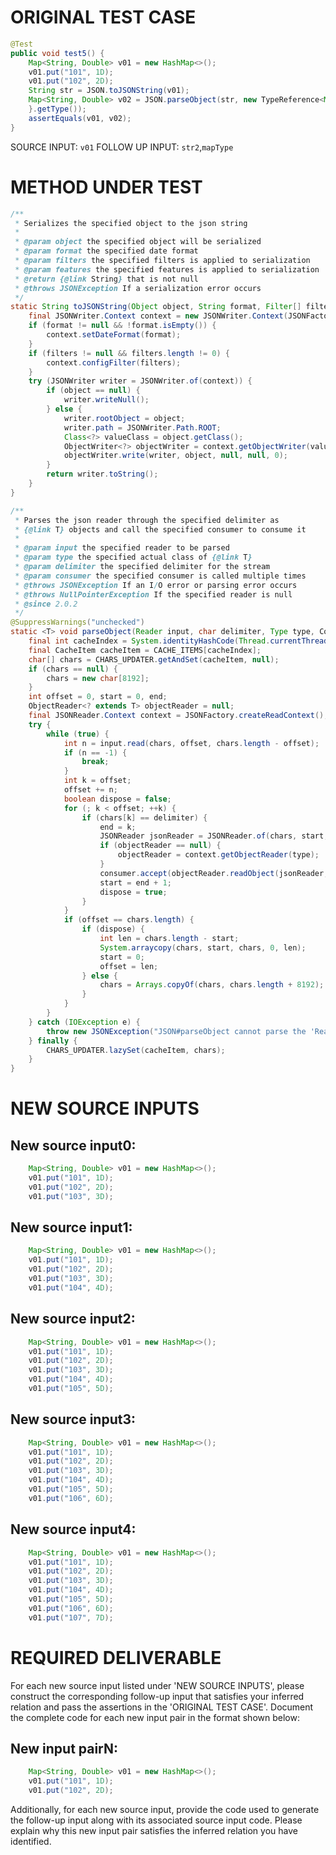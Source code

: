 # ORIGINAL TEST CASE
```java
@Test
public void test5() {
    Map<String, Double> v01 = new HashMap<>();
    v01.put("101", 1D);
    v01.put("102", 2D);
    String str = JSON.toJSONString(v01);
    Map<String, Double> v02 = JSON.parseObject(str, new TypeReference<Map<String, Double>>() {
    }.getType());
    assertEquals(v01, v02);
}

```
SOURCE INPUT: `v01`
FOLLOW UP INPUT: `str2`,`mapType`


# METHOD UNDER TEST
```java
/**
 * Serializes the specified object to the json string
 *
 * @param object the specified object will be serialized
 * @param format the specified date format
 * @param filters the specified filters is applied to serialization
 * @param features the specified features is applied to serialization
 * @return {@link String} that is not null
 * @throws JSONException If a serialization error occurs
 */
static String toJSONString(Object object, String format, Filter[] filters, JSONWriter.Feature... features) {
    final JSONWriter.Context context = new JSONWriter.Context(JSONFactory.defaultObjectWriterProvider, features);
    if (format != null && !format.isEmpty()) {
        context.setDateFormat(format);
    }
    if (filters != null && filters.length != 0) {
        context.configFilter(filters);
    }
    try (JSONWriter writer = JSONWriter.of(context)) {
        if (object == null) {
            writer.writeNull();
        } else {
            writer.rootObject = object;
            writer.path = JSONWriter.Path.ROOT;
            Class<?> valueClass = object.getClass();
            ObjectWriter<?> objectWriter = context.getObjectWriter(valueClass, valueClass);
            objectWriter.write(writer, object, null, null, 0);
        }
        return writer.toString();
    }
}

/**
 * Parses the json reader through the specified delimiter as
 * {@link T} objects and call the specified consumer to consume it
 *
 * @param input the specified reader to be parsed
 * @param type the specified actual class of {@link T}
 * @param delimiter the specified delimiter for the stream
 * @param consumer the specified consumer is called multiple times
 * @throws JSONException If an I/O error or parsing error occurs
 * @throws NullPointerException If the specified reader is null
 * @since 2.0.2
 */
@SuppressWarnings("unchecked")
static <T> void parseObject(Reader input, char delimiter, Type type, Consumer<T> consumer) {
    final int cacheIndex = System.identityHashCode(Thread.currentThread()) & (CACHE_ITEMS.length - 1);
    final CacheItem cacheItem = CACHE_ITEMS[cacheIndex];
    char[] chars = CHARS_UPDATER.getAndSet(cacheItem, null);
    if (chars == null) {
        chars = new char[8192];
    }
    int offset = 0, start = 0, end;
    ObjectReader<? extends T> objectReader = null;
    final JSONReader.Context context = JSONFactory.createReadContext();
    try {
        while (true) {
            int n = input.read(chars, offset, chars.length - offset);
            if (n == -1) {
                break;
            }
            int k = offset;
            offset += n;
            boolean dispose = false;
            for (; k < offset; ++k) {
                if (chars[k] == delimiter) {
                    end = k;
                    JSONReader jsonReader = JSONReader.of(chars, start, end - start, context);
                    if (objectReader == null) {
                        objectReader = context.getObjectReader(type);
                    }
                    consumer.accept(objectReader.readObject(jsonReader, type, null, 0));
                    start = end + 1;
                    dispose = true;
                }
            }
            if (offset == chars.length) {
                if (dispose) {
                    int len = chars.length - start;
                    System.arraycopy(chars, start, chars, 0, len);
                    start = 0;
                    offset = len;
                } else {
                    chars = Arrays.copyOf(chars, chars.length + 8192);
                }
            }
        }
    } catch (IOException e) {
        throw new JSONException("JSON#parseObject cannot parse the 'Reader' to '" + type + "'", e);
    } finally {
        CHARS_UPDATER.lazySet(cacheItem, chars);
    }
}

```


# NEW SOURCE INPUTS
## New source input0:
```java
    Map<String, Double> v01 = new HashMap<>();
    v01.put("101", 1D);
    v01.put("102", 2D);
    v01.put("103", 3D);
```

## New source input1:
```java
    Map<String, Double> v01 = new HashMap<>();
    v01.put("101", 1D);
    v01.put("102", 2D);
    v01.put("103", 3D);
    v01.put("104", 4D);
```

## New source input2:
```java
    Map<String, Double> v01 = new HashMap<>();
    v01.put("101", 1D);
    v01.put("102", 2D);
    v01.put("103", 3D);
    v01.put("104", 4D);
    v01.put("105", 5D);
```

## New source input3:
```java
    Map<String, Double> v01 = new HashMap<>();
    v01.put("101", 1D);
    v01.put("102", 2D);
    v01.put("103", 3D);
    v01.put("104", 4D);
    v01.put("105", 5D);
    v01.put("106", 6D);
```

## New source input4:
```java
    Map<String, Double> v01 = new HashMap<>();
    v01.put("101", 1D);
    v01.put("102", 2D);
    v01.put("103", 3D);
    v01.put("104", 4D);
    v01.put("105", 5D);
    v01.put("106", 6D);
    v01.put("107", 7D);
```



# REQUIRED DELIVERABLE
For each new source input listed under 'NEW SOURCE INPUTS', please construct the corresponding follow-up input that satisfies your inferred relation and pass the assertions in the 'ORIGINAL TEST CASE'. Document the complete code for each new input pair in the format shown below:
## New input pairN:
```java
    Map<String, Double> v01 = new HashMap<>();
    v01.put("101", 1D);
    v01.put("102", 2D);
```

Additionally, for each new source input, provide the code used to generate the follow-up input along with its associated source input code. Please explain why this new input pair satisfies the inferred relation you have identified.